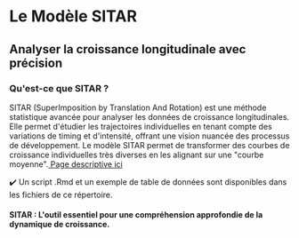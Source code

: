 # Le Modèle SITAR
## Analyser la croissance longitudinale avec précision

### Qu'est-ce que SITAR ?
SITAR (SuperImposition by Translation And Rotation) est une méthode statistique avancée pour analyser les données de croissance longitudinales. 
Elle permet d'étudier les trajectoires individuelles en tenant compte des variations de timing et d'intensité, offrant une vision nuancée des processus de développement.
Le modèle SITAR permet de transformer des courbes de croissance individuelles très diverses en les alignant sur une "courbe moyenne".[ Page descriptive ici](https://meddatamuse.github.io/Sitar_modelisation/)

✔️ Un script .Rmd et un exemple de table de données sont disponibles dans les fichiers de ce répertoire.

#### SITAR : L'outil essentiel pour une compréhension approfondie de la dynamique de croissance.
